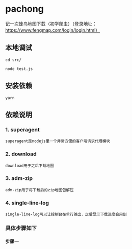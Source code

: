 # pachong

记一次蜂鸟地图下载（初学爬虫）（登录地址：https://www.fengmap.com/login/login.html）

## 本地调试

```
cd src/
```

```
node test.js
```

## 安装依赖

```
yarn
```
## 依赖说明

### 1. superagent

```
superagent是nodejs里一个非常方便的客户端请求代理模块
```
 
### 2. download

```
download用于之后下载地图
```

### 3. adm-zip

```
adm-zip用于将下载后的zip地图包解压
```

### 4. single-line-log

```
single-line-log可以让控制台在单行输出，之后显示下载进度会用到
```

### 具体步骤如下

#### 步骤一

```


